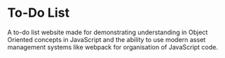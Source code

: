 # To-Do List
A to-do list website made for demonstrating understanding in Object Oriented concepts in JavaScript and the ability to use modern asset management systems like webpack for organisation of JavaScript code.
